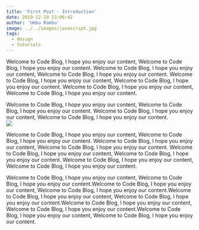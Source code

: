 ```yaml
---
title: 'First Post - Introduction'
date: 2019-12-19 13:06:42
author: 'Umbu Rambu'
image: ../../images/javascript.jpg
tags:
  - design
  - tutorials
---
```


<link rel="stylesheet" href="https://cdnjs.cloudflare.com/ajax/libs/codemirror/5.48.4/codemirror.css">
<link rel="stylesheet" href="https://cdnjs.cloudflare.com/ajax/libs/codemirror/5.48.4/addon/fold/foldgutter.js">
<link rel="stylesheet" href="https://cdnjs.cloudflare.com/ajax/libs/codemirror/5.48.4/addon/dialog/dialog.css">
<link rel="stylesheet" href="https://cdnjs.cloudflare.com/ajax/libs/codemirror/5.48.4/theme/monokai.css">
<script async defer src="https://cdnjs.cloudflare.com/ajax/libs/codemirror/5.48.4/codemirror.js"></script>
<script async defer src="https://cdnjs.cloudflare.com/ajax/libs/codemirror/5.48.4/addon/search/searchcursor.js"></script>
<script async defer src="https://cdnjs.cloudflare.com/ajax/libs/codemirror/5.48.4/addon/search/search.js"></script>
<script async defer src="https://cdnjs.cloudflare.com/ajax/libs/codemirror/5.48.4/addon/dialog/dialog.js"></script>
<script async defer src="https://cdnjs.cloudflare.com/ajax/libs/codemirror/5.48.4/addon/edit/matchbrackets.js"></script>
<script async defer src="https://cdnjs.cloudflare.com/ajax/libs/codemirror/5.48.4/addon/edit/closebrackets.js"></script>
<script async defer src="https://cdnjs.cloudflare.com/ajax/libs/codemirror/5.48.4/addon/comment/comment.js"></script>
<script async defer src="https://cdnjs.cloudflare.com/ajax/libs/codemirror/5.48.4/addon/wrap/hardwrap.js"></script>
<script async defer src="https://cdnjs.cloudflare.com/ajax/libs/codemirror/5.48.4/addon/fold/foldcode.js"></script>
<script async defer src="https://cdnjs.cloudflare.com/ajax/libs/codemirror/5.48.4/addon/fold/brace-fold.js"></script>
<script async defer src="https://cdnjs.cloudflare.com/ajax/libs/codemirror/5.48.4/mode/javascript/javascript.js"></script>
<script async defer src="https://cdnjs.cloudflare.com/ajax/libs/codemirror/5.48.4/keymap/sublime.js"></script>
<script async defer src="https://cdnjs.cloudflare.com/ajax/libs/codemirror/5.48.4/mode/php/php.js" ></script>
<script async defer src="https://cdnjs.cloudflare.com/ajax/libs/codemirror/5.48.4/mode/pascal/pascal.js" ></script>
<script async defer src="https://cdnjs.cloudflare.com/ajax/libs/codemirror/5.48.4/mode/css/css.js" ></script>
 

<style>
  .CodeMirror {border-top: 1px solid #eee; border-bottom: 1px solid #eee; line-height: 1.3; height: 500px}
  .CodeMirror-linenumbers { padding: 0 8px; }
</style>
 
Welcome to Code Blog, I hope you enjoy our content, Welcome to Code Blog, I hope you enjoy our content.
Welcome to Code Blog, I hope you enjoy our content, Welcome to Code Blog, I hope you enjoy our content.
Welcome to Code Blog, I hope you enjoy our content, Welcome to Code Blog, I hope you enjoy our content.
Welcome to Code Blog, I hope you enjoy our content, Welcome to Code Blog, I hope you enjoy our content.

<div id="code1"></div>
Welcome to Code Blog, I hope you enjoy our content, Welcome to Code Blog, I hope you enjoy our content.
Welcome to Code Blog, I hope you enjoy our content, Welcome to Code Blog, I hope you enjoy our content.
<div id="code2"></div>

<img src="https://firebasestorage.googleapis.com/v0/b/unkriswina-informers.appspot.com/o/assets%2Fimg%2Fjavascript.jpg?alt=media&token=07e53a01-e07e-4d2c-b29f-0d6fcaa09dd3" class="img-fluid" />

Welcome to Code Blog, I hope you enjoy our content, Welcome to Code Blog, I hope you enjoy our content.
Welcome to Code Blog, I hope you enjoy our content, Welcome to Code Blog, I hope you enjoy our content.
Welcome to Code Blog, I hope you enjoy our content, Welcome to Code Blog, I hope you enjoy our content.
Welcome to Code Blog, I hope you enjoy our content, Welcome to Code Blog, I hope you enjoy our content.


Welcome to Code Blog, I hope you enjoy our content, Welcome to Code Blog, I hope you enjoy our content.Welcome to Code Blog, I hope you enjoy our content, Welcome to Code Blog, I hope you enjoy our content.Welcome to Code Blog, I hope you enjoy our content, Welcome to Code Blog, I hope you enjoy our content.Welcome to Code Blog, I hope you enjoy our content, Welcome to Code Blog, I hope you enjoy our content.Welcome to Code Blog, I hope you enjoy our content, Welcome to Code Blog, I hope you enjoy our content.

<script async defer type="text/javascript" src="https://firebasestorage.googleapis.com/v0/b/unkriswina-informers.appspot.com/o/assets%2Fjs%2Ffirst-post.js?alt=media&token=b31c13c0-0790-48fd-855d-ce87cd0a5092"> </script>